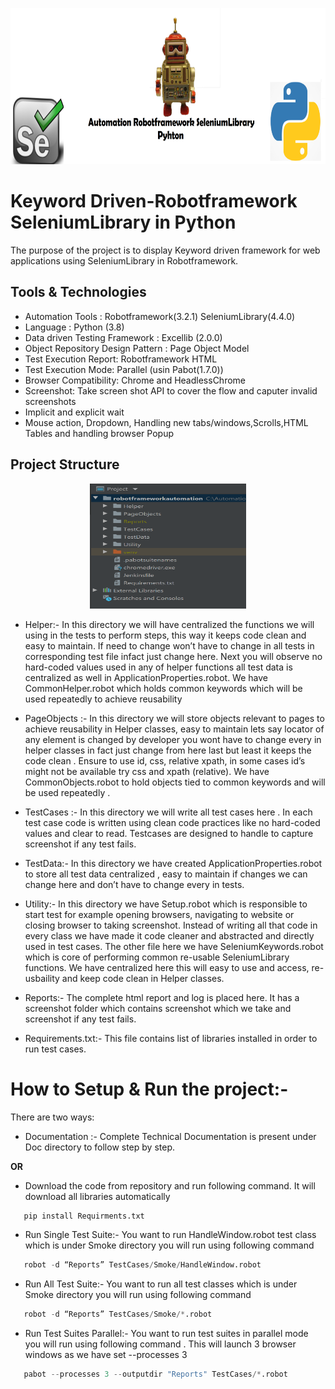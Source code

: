 <p align="center">
<img width="950" height="250" src="Image/fulllogo.png">
</p>

# Keyword Driven-Robotframework SeleniumLibrary in Python

The purpose of the project is to display Keyword driven framework for web applications using SeleniumLibrary in Robotframework.

## Tools & Technologies

* Automation Tools : Robotframework(3.2.1) SeleniumLibrary(4.4.0)
* Language : Python (3.8)
* Data driven Testing Framework : Excellib (2.0.0)
* Object Repository Design Pattern : Page Object Model
* Test Execution Report:  Robotframework HTML 
* Test Execution Mode:  Parallel (usin Pabot(1.7.0))
* Browser Compatibility: Chrome and HeadlessChrome
* Screenshot:  Take screen shot API to cover the flow and caputer invalid screenshots
* Implicit and explicit wait
* Mouse action, Dropdown, Handling new tabs/windows,Scrolls,HTML Tables and handling browser Popup

## Project Structure

<p align="center">
<img width="250" height="200" src="Image/frameworkstructure.PNG"><br />
</p>

* Helper:-
In this directory we will have centralized the functions we will using in the tests to perform steps, this way it keeps code clean and easy to maintain. If need to change won’t have to change in all tests in corresponding test file infact just change here. Next you will observe no hard-coded values used in any of helper functions all test data is centralized as well in ApplicationProperties.robot. We have CommonHelper.robot which holds common keywords which will be used repeatedly to achieve reusability 
  
* PageObjects :-
In this directory we will store objects relevant to pages to achieve reusability in Helper classes, easy to maintain lets say locator of any element is changed by developer you wont have to change every in helper classes in fact just change from here last but least it keeps the code clean . Ensure to use id, css, relative xpath, in some cases id’s might not be available try css and xpath (relative). We have CommonObjects.robot to hold objects tied to common keywords and will be used repeatedly .

* TestCases :-
In this directory we will write all test cases here . In each test case code is written using clean code practices like no hard-coded values and clear to read. Testcases are designed to handle to capture screenshot if any test fails.

* TestData:-
In this directory we have created ApplicationProperties.robot to store all test data centralized , easy to maintain if changes we can change here and don’t have to change every in tests. 

* Utility:-
In this directory we have Setup.robot which is responsible to start test for example opening browsers, navigating to website or closing browser to taking screenshot. Instead of writing all that code in every class we have made it code cleaner and abstracted and directly used in test cases. The other file here we have SeleniumKeywords.robot which is core of performing common re-usable SeleniumLibrary functions. We have centralized here this will easy to use and access, re-usbaility and keep code clean in Helper classes. 

* Reports:-
The complete html report and log is placed here. It has a screenshot folder which contains screenshot which we take and screenshot if any test fails.

* Requirements.txt:-
This file contains list of libraries installed in order to run test cases.

# How to Setup & Run the project:-
There are two ways:

* Documentation :- Complete Technical Documentation is present under Doc directory to follow step by step.<br />

**OR**

* Download the code from repository and run following command. It will download all libraries automatically
```python
   pip install Requirments.txt
```
* Run Single Test Suite:- You want to run HandleWindow.robot test class which is under Smoke directory you will run using following command
```python
   robot -d “Reports” TestCases/Smoke/HandleWindow.robot
```
* Run All Test Suite:- You want to run all test classes which is under Smoke directory you will run using following command
```python
   robot -d “Reports” TestCases/Smoke/*.robot
```
* Run Test Suites Parallel:- You want to run test suites in parallel mode you will run using following command . This will launch 3 browser windows as we have set --processes 3
```python
   pabot --processes 3 --outputdir "Reports" TestCases/*.robot
```







